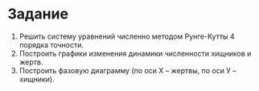 # Задание

1. Решить систему уравнений численно методом Рунге-Кутты 4 порядка точности.
2. Построить графики изменения динамики численности хищников и жертв.
3. Построить фазовую диаграмму (по оси Х – жертвы, по оси У – хищники).